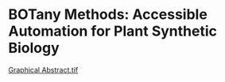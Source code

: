# BOTany Methods: Accessible Automation for Plant Synthetic Biology
[Graphical Abstract.tif](https://github.com/user-attachments/files/21919789/Graphical.Abstract.tif)
